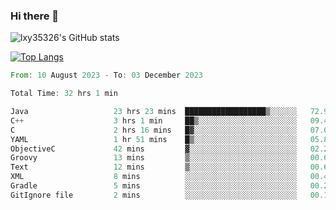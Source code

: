 ### Hi there 👋

<!--
**lxy35326/lxy35326** is a ✨ _special_ ✨ repository because its `README.md` (this file) appears on your GitHub profile.

Here are some ideas to get you started:

- 🔭 I’m currently working on ...
- 🌱 I’m currently learning ...
- 👯 I’m looking to collaborate on ...
- 🤔 I’m looking for help with ...
- 💬 Ask me about ...
- 📫 How to reach me: ...
- 😄 Pronouns: ...
- ⚡ Fun fact: ...
-->

![lxy35326's GitHub stats](https://github-readme-stats.vercel.app/api?username=lxy35326&show_icons=true)

[![Top Langs](https://github-readme-stats.vercel.app/api/top-langs/?username=anuraghazra&layout=compact)](https://github.com/anuraghazra/github-readme-stats)

<!--START_SECTION:waka-->

```rust
From: 10 August 2023 - To: 03 December 2023

Total Time: 32 hrs 1 min

Java                   23 hrs 23 mins  ██████████████████▒░░░░░░   72.97 %
C++                    3 hrs 1 min     ██▒░░░░░░░░░░░░░░░░░░░░░░   09.42 %
C                      2 hrs 16 mins   █▓░░░░░░░░░░░░░░░░░░░░░░░   07.08 %
YAML                   1 hr 51 mins    █▒░░░░░░░░░░░░░░░░░░░░░░░   05.82 %
ObjectiveC             42 mins         ▓░░░░░░░░░░░░░░░░░░░░░░░░   02.21 %
Groovy                 13 mins         ▒░░░░░░░░░░░░░░░░░░░░░░░░   00.68 %
Text                   12 mins         ▒░░░░░░░░░░░░░░░░░░░░░░░░   00.67 %
XML                    8 mins          ░░░░░░░░░░░░░░░░░░░░░░░░░   00.46 %
Gradle                 5 mins          ░░░░░░░░░░░░░░░░░░░░░░░░░   00.26 %
GitIgnore file         2 mins          ░░░░░░░░░░░░░░░░░░░░░░░░░   00.13 %
```

<!--END_SECTION:waka-->
